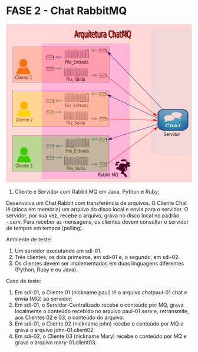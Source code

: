 # FASE 2 - Chat RabbitMQ

![Arquitetura](arquitetura.png)

1. Cliente e Servidor com Rabbit MQ em Java, Python e Ruby;

Desenvolva um Chat Rabbit com transferência de arquivos. O Cliente Chat lê (aloca em memória) um arquivo do disco local e envia para o servidor. O servidor, por sua vez, recebe o arquivo, grava no disco local no padrão <nome-usuario>-<contador-msg>.serv. Para receber as mensagens, os clientes devem consultar o servidor de tempos em tempos (polling).

Ambiente de teste:

  1. Um servidor executando em sdi-01.
  2. Três clientes, os dois primeiros, em sdi-01 e, o segundo, em sdi-02.
  3. Os clientes devem ser implementados em duas linguagens diferentes (Python, Ruby e ou Java).

Caso de teste:

  1. Em sdi-01, o Cliente 01 (nickname paul) lê o arquivo chatpaul-01.chat e envia (MQ) ao servidor;
  2. Em sdi-01, o Servidor-Centralizado recebe o conteúdo por MQ, grava localmente o conteúdo recebido no arquivo paul-01.serv e, retransmite, aos Clientes 02 e 03, o conteúdo do arquivo.
  3. Em sdi-01, o Cliente 02 (nickname john) recebe o conteúdo por MQ e grava o arquivo  john-01.client02;
  4. Em sdi-02, o Cliente 03 (nickname Mary) recebe o conteúdo por MQ e grava o arquivo mary-01.client03.